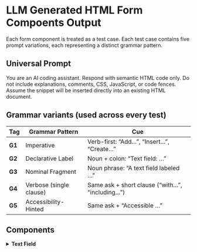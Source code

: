 # LLM Generated HTML Form Compoents Output 
Each form component is treated as a test case.
Each test case contains five prompt variations, each representing a distinct grammar pattern.

## Universal Prompt 
You are an AI coding assistant.
Respond with semantic HTML code only.
Do not include explanations, comments, CSS, JavaScript, or code fences.
Assume the snippet will be inserted directly into an existing HTML document.

## Grammar variants (used across every test)

| Tag    | Grammar Pattern         | Cue                                             |
| ------ | ----------------------- | ----------------------------------------------- |
| **G1** | Imperative              | Verb-first: “Add…”, “Insert…”, “Create…”        |
| **G2** | Declarative Label       | Noun + colon: “Text field: …”                   |
| **G3** | Nominal Fragment        | Noun phrase: “A text field labeled …”           |
| **G4** | Verbose (single clause) | Same ask + short clause (“with…”, “including…”) |
| **G5** | Accessibility-Hinted    | Same ask + “Accessible …”                       |

## Components 

<details>
  <summary><strong>Text Field</strong></summary>

<table>
  <thead>
    <tr>
      <th>Model</th>
      <th>Variant</th>
      <th>Prompt</th>
      <th>Output</th>
      <th>File Link</th>
    </tr>
  </thead>
  <tbody>
    <tr>
      <td><strong>openai/gpt-5</strong></td>
      <td>G1</td>
      <td>Insert a field to respond to the question “What color is an orange?”</td>
      <td>
        <details>
          <summary>View HTML code</summary>
          <pre><code class="language-html">&lt;div class="toggle-container"&gt;
  &lt;label for="dark-mode-toggle" class="toggle-label"&gt;
    Dark Mode
    &lt;div class="toggle-switch"&gt;
      &lt;input type="checkbox" id="dark-mode-toggle" class="toggle-input"&gt;
      &lt;span class="toggle-slider"&gt;&lt;/span&gt;
    &lt;/div&gt;
  &lt;/label&gt;
  &lt;p class="helper-text"&gt;Switch between light and dark themes.&lt;/p&gt;
&lt;/div&gt;</code></pre>
        </details>
      </td>
      <td><a href="outputs/text-field/openai-gpt-5/g1.html">g1.html</a></td>
    </tr>
    <tr>
      <td></td>
      <td>G2</td>
      <td>Text field: What color is an orange?</td>
      <td>
        <details>
          <summary>View HTML code</summary>
          <pre><code class="language-html">&lt;!-- G2 output here --&gt;</code></pre>
        </details>
      </td>
      <td><a href="outputs/text-field/openai-gpt-5/g2.html">g2.html</a></td>
    </tr>
    <tr>
      <td></td>
      <td>G3</td>
      <td>Field: What color is an orange?</td>
      <td>
        <details>
          <summary>View HTML code</summary>
          <pre><code class="language-html">&lt;!-- G3 output here --&gt;</code></pre>
        </details>
      </td>
      <td><a href="outputs/text-field/openai-gpt-5/g3.html">g3.html</a></td>
    </tr>
    <tr>
      <td></td>
      <td>G4</td>
      <td>Field and label for “What color is an orange?”</td>
      <td>
        <details>
          <summary>View HTML code</summary>
          <pre><code class="language-html">&lt;!-- G4 output here --&gt;</code></pre>
        </details>
      </td>
      <td><a href="outputs/text-field/openai-gpt-5/g4.html">g4.html</a></td>
    </tr>
    <tr>
      <td></td>
      <td>G5</td>
      <td>Accessible field to answer “What color is an orange?”</td>
      <td>
        <details>
          <summary>View HTML code</summary>
          <pre><code class="language-html">&lt;!-- G5 output here --&gt;</code></pre>
        </details>
      </td>
      <td><a href="outputs/text-field/openai-gpt-5/g5.html">g5.html</a></td>
    </tr>
    <tr>
      <td><strong>x-ai/grok-code-fast-1</strong></td>
      <td>G1</td>
      <td>Insert a field to respond to the question “What color is an orange?”</td>
      <td>
        <details>
          <summary>View HTML code</summary>
          <pre><code class="language-html">&lt;!-- G1 output here --&gt;</code></pre>
        </details>
      </td>
      <td><a href="outputs/text-field/x-ai-grok-code-fast-1/g1.html">g1.html</a></td>
    </tr>
    <tr>
      <td></td>
      <td>G2</td>
      <td>Text field: What color is an orange?</td>
      <td>
        <details>
          <summary>View HTML code</summary>
          <pre><code class="language-html">&lt;!-- G2 output here --&gt;</code></pre>
        </details>
      </td>
      <td><a href="outputs/text-field/x-ai-grok-code-fast-1/g2.html">g2.html</a></td>
    </tr>
    <tr>
      <td></td>
      <td>G3</td>
      <td>Field: What color is an orange?</td>
      <td>
        <details>
          <summary>View HTML code</summary>
          <pre><code class="language-html">&lt;!-- G3 output here --&gt;</code></pre>
        </details>
      </td>
      <td><a href="outputs/text-field/x-ai-grok-code-fast-1/g3.html">g3.html</a></td>
    </tr>
    <tr>
      <td></td>
      <td>G4</td>
      <td>Field and label for “What color is an orange?”</td>
      <td>
        <details>
          <summary>View HTML code</summary>
          <pre><code class="language-html">&lt;!-- G4 output here --&gt;</code></pre>
        </details>
      </td>
      <td><a href="outputs/text-field/x-ai-grok-code-fast-1/g4.html">g4.html</a></td>
    </tr>
    <tr>
      <td></td>
      <td>G5</td>
      <td>Accessible field to answer “What color is an orange?”</td>
      <td>
        <details>
          <summary>View HTML code</summary>
          <pre><code class="language-html">&lt;!-- G5 output here --&gt;</code></pre>
        </details>
      </td>
      <td><a href="outputs/text-field/x-ai-grok-code-fast-1/g5.html">g5.html</a></td>
    </tr>
    <tr>
      <td><strong>anthropic/claude-sonnet-4.5</strong></td>
      <td>G1</td>
      <td>Insert a field to respond to the question “What color is an orange?”</td>
      <td>
        <details>
          <summary>View HTML code</summary>
          <pre><code class="language-html">&lt;!-- G1 output here --&gt;</code></pre>
        </details>
      </td>
      <td><a href="outputs/text-field/anthropic-claude-sonnet-4.5/g1.html">g1.html</a></td>
    </tr>
    <tr>
      <td></td>
      <td>G2</td>
      <td>Text field: What color is an orange?</td>
      <td>
        <details>
          <summary>View HTML code</summary>
          <pre><code class="language-html">&lt;!-- G2 output here --&gt;</code></pre>
        </details>
      </td>
      <td><a href="outputs/text-field/anthropic-claude-sonnet-4.5/g2.html">g2.html</a></td>
    </tr>
    <tr>
      <td></td>
      <td>G3</td>
      <td>Field: What color is an orange?</td>
      <td>
        <details>
          <summary>View HTML code</summary>
          <pre><code class="language-html">&lt;!-- G3 output here --&gt;</code></pre>
        </details>
      </td>
      <td><a href="outputs/text-field/anthropic-claude-sonnet-4.5/g3.html">g3.html</a></td>
    </tr>
    <tr>
      <td></td>
      <td>G4</td>
      <td>Field and label for “What color is an orange?”</td>
      <td>
        <details>
          <summary>View HTML code</summary>
          <pre><code class="language-html">&lt;!-- G4 output here --&gt;</code></pre>
        </details>
      </td>
      <td><a href="outputs/text-field/anthropic-claude-sonnet-4.5/g4.html">g4.html</a></td>
    </tr>
    <tr>
      <td></td>
      <td>G5</td>
      <td>Accessible field to answer “What color is an orange?”</td>
      <td>
        <details>
          <summary>View HTML code</summary>
          <pre><code class="language-html">&lt;!-- G5 output here --&gt;</code></pre>
        </details>
      </td>
      <td><a href="outputs/text-field/anthropic-claude-sonnet-4.5/g5.html">g5.html</a></td>
    </tr>
    <tr>
      <td><strong>anthropic/claude-sonnet-4</strong></td>
      <td>G1</td>
      <td>Insert a field to respond to the question “What color is an orange?”</td>
      <td>
        <details>
          <summary>View HTML code</summary>
          <pre><code class="language-html">&lt;!-- G1 output here --&gt;</code></pre>
        </details>
      </td>
      <td><a href="outputs/text-field/anthropic-claude-sonnet-4/g1.html">g1.html</a></td>
    </tr>
    <tr>
      <td></td>
      <td>G2</td>
      <td>Text field: What color is an orange?</td>
      <td>
        <details>
          <summary>View HTML code</summary>
          <pre><code class="language-html">&lt;!-- G2 output here --&gt;</code></pre>
        </details>
      </td>
      <td><a href="outputs/text-field/anthropic-claude-sonnet-4/g2.html">g2.html</a></td>
    </tr>
    <tr>
      <td></td>
      <td>G3</td>
      <td>Field: What color is an orange?</td>
      <td>
        <details>
          <summary>View HTML code</summary>
          <pre><code class="language-html">&lt;!-- G3 output here --&gt;</code></pre>
        </details>
      </td>
      <td><a href="outputs/text-field/anthropic-claude-sonnet-4/g3.html">g3.html</a></td>
    </tr>
    <tr>
      <td></td>
      <td>G4</td>
      <td>Field and label for “What color is an orange?”</td>
      <td>
        <details>
          <summary>View HTML code</summary>
          <pre><code class="language-html">&lt;!-- G4 output here --&gt;</code></pre>
        </details>
      </td>
      <td><a href="outputs/text-field/anthropic-claude-sonnet-4/g4.html">g4.html</a></td>
    </tr>
    <tr>
      <td></td>
      <td>G5</td>
      <td>Accessible field to answer “What color is an orange?”</td>
      <td>
        <details>
          <summary>View HTML code</summary>
          <pre><code class="language-html">&lt;!-- G5 output here --&gt;</code></pre>
        </details>
      </td>
      <td><a href="outputs/text-field/anthropic-claude-sonnet-4/g5.html">g5.html</a></td>
    </tr>
    <tr>
      <td><strong>qwen/qwen3-coder-30b-a3b-instruct</strong></td>
      <td>G1</td>
      <td>Insert a field to respond to the question “What color is an orange?”</td>
      <td>
        <details>
          <summary>View HTML code</summary>
          <pre><code class="language-html">&lt;!-- G1 output here --&gt;</code></pre>
        </details>
      </td>
      <td><a href="outputs/text-field/qwen-qwen3-coder-30b-a3b-instruct/g1.html">g1.html</a></td>
    </tr>
    <tr>
      <td></td>
      <td>G2</td>
      <td>Text field: What color is an orange?</td>
      <td>
        <details>
          <summary>View HTML code</summary>
          <pre><code class="language-html">&lt;!-- G2 output here --&gt;</code></pre>
        </details>
      </td>
      <td><a href="outputs/text-field/qwen-qwen3-coder-30b-a3b-instruct/g2.html">g2.html</a></td>
    </tr>
    <tr>
      <td></td>
      <td>G3</td>
      <td>Field: What color is an orange?</td>
      <td>
        <details>
          <summary>View HTML code</summary>
          <pre><code class="language-html">&lt;!-- G3 output here --&gt;</code></pre>
        </details>
      </td>
      <td><a href="outputs/text-field/qwen-qwen3-coder-30b-a3b-instruct/g3.html">g3.html</a></td>
    </tr>
    <tr>
      <td></td>
      <td>G4</td>
      <td>Field and label for “What color is an orange?”</td>
      <td>
        <details>
          <summary>View HTML code</summary>
          <pre><code class="language-html">&lt;!-- G4 output here --&gt;</code></pre>
        </details>
      </td>
      <td><a href="outputs/text-field/qwen-qwen3-coder-30b-a3b-instruct/g4.html">g4.html</a></td>
    </tr>
    <tr>
      <td></td>
      <td>G5</td>
      <td>Accessible field to answer “What color is an orange?”</td>
      <td>
        <details>
          <summary>View HTML code</summary>
          <pre><code class="language-html">&lt;!-- G5 output here --&gt;</code></pre>
        </details>
      </td>
      <td><a href="outputs/text-field/qwen-qwen3-coder-30b-a3b-instruct/g5.html">g5.html</a></td>
    </tr>
    <tr>
      <td><strong>openai/gpt-oss-20b</strong></td>
      <td>G1</td>
      <td>Insert a field to respond to the question “What color is an orange?”</td>
      <td>
        <details>
          <summary>View HTML code</summary>
          <pre><code class="language-html">&lt;!-- G1 output here --&gt;</code></pre>
        </details>
      </td>
      <td><a href="outputs/text-field/openai-gpt-oss-20b/g1.html">g1.html</a></td>
    </tr>
    <tr>
      <td></td>
      <td>G2</td>
      <td>Text field: What color is an orange?</td>
      <td>
        <details>
          <summary>View HTML code</summary>
          <pre><code class="language-html">&lt;!-- G2 output here --&gt;</code></pre>
        </details>
      </td>
      <td><a href="outputs/text-field/openai-gpt-oss-20b/g2.html">g2.html</a></td>
    </tr>
    <tr>
      <td></td>
      <td>G3</td>
      <td>Field: What color is an orange?</td>
      <td>
        <details>
          <summary>View HTML code</summary>
          <pre><code class="language-html">&lt;!-- G3 output here --&gt;</code></pre>
        </details>
      </td>
      <td><a href="outputs/text-field/openai-gpt-oss-20b/g3.html">g3.html</a></td>
    </tr>
    <tr>
      <td></td>
      <td>G4</td>
      <td>Field and label for “What color is an orange?”</td>
      <td>
        <details>
          <summary>View HTML code</summary>
          <pre><code class="language-html">&lt;!-- G4 output here --&gt;</code></pre>
        </details>
      </td>
      <td><a href="outputs/text-field/openai-gpt-oss-20b/g4.html">g4.html</a></td>
    </tr>
    <tr>
      <td></td>
      <td>G5</td>
      <td>Accessible field to answer “What color is an orange?”</td>
      <td>
        <details>
          <summary>View HTML code</summary>
          <pre><code class="language-html">&lt;!-- G5 output here --&gt;</code></pre>
        </details>
      </td>
      <td><a href="outputs/text-field/openai-gpt-oss-20b/g5.html">g5.html</a></td>
    </tr>
    <tr>
      <td><strong>openai/gpt-4.1-mini</strong></td>
      <td>G1</td>
      <td>Insert a field to respond to the question “What color is an orange?”</td>
      <td>
        <details>
          <summary>View HTML code</summary>
          <pre><code class="language-html">&lt;!-- G1 output here --&gt;</code></pre>
        </details>
      </td>
      <td><a href="outputs/text-field/openai-gpt-4.1-mini/g1.html">g1.html</a></td>
    </tr>
    <tr>
      <td></td>
      <td>G2</td>
      <td>Text field: What color is an orange?</td>
      <td>
        <details>
          <summary>View HTML code</summary>
          <pre><code class="language-html">&lt;!-- G2 output here --&gt;</code></pre>
        </details>
      </td>
      <td><a href="outputs/text-field/openai-gpt-4.1-mini/g2.html">g2.html</a></td>
    </tr>
    <tr>
      <td></td>
      <td>G3</td>
      <td>Field: What color is an orange?</td>
      <td>
        <details>
          <summary>View HTML code</summary>
          <pre><code class="language-html">&lt;!-- G3 output here --&gt;</code></pre>
        </details>
      </td>
      <td><a href="outputs/text-field/openai-gpt-4.1-mini/g3.html">g3.html</a></td>
    </tr>
    <tr>
      <td></td>
      <td>G4</td>
      <td>Field and label for “What color is an orange?”</td>
      <td>
        <details>
          <summary>View HTML code</summary>
          <pre><code class="language-html">&lt;!-- G4 output here --&gt;</code></pre>
        </details>
      </td>
      <td><a href="outputs/text-field/openai-gpt-4.1-mini/g4.html">g4.html</a></td>
    </tr>
    <tr>
      <td></td>
      <td>G5</td>
      <td>Accessible field to answer “What color is an orange?”</td>
      <td>
        <details>
          <summary>View HTML code</summary>
          <pre><code class="language-html">&lt;!-- G5 output here --&gt;</code></pre>
        </details>
      </td>
      <td><a href="outputs/text-field/openai-gpt-4.1-mini/g5.html">g5.html</a></td>
    </tr>
    <tr>
      <td><strong>z-ai/glm-4.6</strong></td>
      <td>G1</td>
      <td>Insert a field to respond to the question “What color is an orange?”</td>
      <td>
        <details>
          <summary>View HTML code</summary>
          <pre><code class="language-html">&lt;!-- G1 output here --&gt;</code></pre>
        </details>
      </td>
      <td><a href="outputs/text-field/z-ai-glm-4.6/g1.html">g1.html</a></td>
    </tr>
    <tr>
      <td></td>
      <td>G2</td>
      <td>Text field: What color is an orange?</td>
      <td>
        <details>
          <summary>View HTML code</summary>
          <pre><code class="language-html">&lt;!-- G2 output here --&gt;</code></pre>
        </details>
      </td>
      <td><a href="outputs/text-field/z-ai-glm-4.6/g2.html">g2.html</a></td>
    </tr>
    <tr>
      <td></td>
      <td>G3</td>
      <td>Field: What color is an orange?</td>
      <td>
        <details>
          <summary>View HTML code</summary>
          <pre><code class="language-html">&lt;!-- G3 output here --&gt;</code></pre>
        </details>
      </td>
      <td><a href="outputs/text-field/z-ai-glm-4.6/g3.html">g3.html</a></td>
    </tr>
    <tr>
      <td></td>
      <td>G4</td>
      <td>Field and label for “What color is an orange?”</td>
      <td>
        <details>
          <summary>View HTML code</summary>
          <pre><code class="language-html">&lt;!-- G4 output here --&gt;</code></pre>
        </details>
      </td>
      <td><a href="outputs/text-field/z-ai-glm-4.6/g4.html">g4.html</a></td>
    </tr>
    <tr>
      <td></td>
      <td>G5</td>
      <td>Accessible field to answer “What color is an orange?”</td>
      <td>
        <details>
          <summary>View HTML code</summary>
          <pre><code class="language-html">&lt;!-- G5 output here --&gt;</code></pre>
        </details>
      </td>
      <td><a href="outputs/text-field/z-ai-glm-4.6/g5.html">g5.html</a></td>
    </tr>
    <tr>
      <td><strong>x-ai/grok-4-fast</strong></td>
      <td>G1</td>
      <td>Insert a field to respond to the question “What color is an orange?”</td>
      <td>
        <details>
          <summary>View HTML code</summary>
          <pre><code class="language-html">&lt;!-- G1 output here --&gt;</code></pre>
        </details>
      </td>
      <td><a href="outputs/text-field/x-ai-grok-4-fast/g1.html">g1.html</a></td>
    </tr>
    <tr>
      <td></td>
      <td>G2</td>
      <td>Text field: What color is an orange?</td>
      <td>
        <details>
          <summary>View HTML code</summary>
          <pre><code class="language-html">&lt;!-- G2 output here --&gt;</code></pre>
        </details>
      </td>
      <td><a href="outputs/text-field/x-ai-grok-4-fast/g2.html">g2.html</a></td>
    </tr>
    <tr>
      <td></td>
      <td>G3</td>
      <td>Field: What color is an orange?</td>
      <td>
        <details>
          <summary>View HTML code</summary>
          <pre><code class="language-html">&lt;!-- G3 output here --&gt;</code></pre>
        </details>
      </td>
      <td><a href="outputs/text-field/x-ai-grok-4-fast/g3.html">g3.html</a></td>
    </tr>
    <tr>
      <td></td>
      <td>G4</td>
      <td>Field and label for “What color is an orange?”</td>
      <td>
        <details>
          <summary>View HTML code</summary>
          <pre><code class="language-html">&lt;!-- G4 output here --&gt;</code></pre>
        </details>
      </td>
      <td><a href="outputs/text-field/x-ai-grok-4-fast/g4.html">g4.html</a></td>
    </tr>
    <tr>
      <td></td>
      <td>G5</td>
      <td>Accessible field to answer “What color is an orange?”</td>
      <td>
        <details>
          <summary>View HTML code</summary>
          <pre><code class="language-html">&lt;!-- G5 output here --&gt;</code></pre>
        </details>
      </td>
      <td><a href="outputs/text-field/x-ai-grok-4-fast/g5.html">g5.html</a></td>
    </tr>
    <tr>
      <td><strong>google/gemma-3-12b-it</strong></td>
      <td>G1</td>
      <td>Insert a field to respond to the question “What color is an orange?”</td>
      <td>
        <details>
          <summary>View HTML code</summary>
          <pre><code class="language-html">&lt;!-- G1 output here --&gt;</code></pre>
        </details>
      </td>
      <td><a href="outputs/text-field/google-gemma-3-12b-it/g1.html">g1.html</a></td>
    </tr>
    <tr>
      <td></td>
      <td>G2</td>
      <td>Text field: What color is an orange?</td>
      <td>
        <details>
          <summary>View HTML code</summary>
          <pre><code class="language-html">&lt;!-- G2 output here --&gt;</code></pre>
        </details>
      </td>
      <td><a href="outputs/text-field/google-gemma-3-12b-it/g2.html">g2.html</a></td>
    </tr>
    <tr>
      <td></td>
      <td>G3</td>
      <td>Field: What color is an orange?</td>
      <td>
        <details>
          <summary>View HTML code</summary>
          <pre><code class="language-html">&lt;!-- G3 output here --&gt;</code></pre>
        </details>
      </td>
      <td><a href="outputs/text-field/google-gemma-3-12b-it/g3.html">g3.html</a></td>
    </tr>
    <tr>
      <td></td>
      <td>G4</td>
      <td>Field and label for “What color is an orange?”</td>
      <td>
        <details>
          <summary>View HTML code</summary>
          <pre><code class="language-html">&lt;!-- G4 output here --&gt;</code></pre>
        </details>
      </td>
      <td><a href="outputs/text-field/google-gemma-3-12b-it/g4.html">g4.html</a></td>
    </tr>
    <tr>
      <td></td>
      <td>G5</td>
      <td>Accessible field to answer “What color is an orange?”</td>
      <td>
        <details>
          <summary>View HTML code</summary>
          <pre><code class="language-html">&lt;!-- G5 output here --&gt;</code></pre>
        </details>
      </td>
      <td><a href="outputs/text-field/google-gemma-3-12b-it/g5.html">g5.html</a></td>
    </tr>
    <tr>
      <td><strong>google/gemini-2.5-flash</strong></td>
      <td>G1</td>
      <td>Insert a field to respond to the question “What color is an orange?”</td>
      <td>
        <details>
          <summary>View HTML code</summary>
          <pre><code class="language-html">&lt;!-- G1 output here --&gt;</code></pre>
        </details>
      </td>
      <td><a href="outputs/text-field/google-gemini-2.5-flash/g1.html">g1.html</a></td>
    </tr>
    <tr>
      <td></td>
      <td>G2</td>
      <td>Text field: What color is an orange?</td>
      <td>
        <details>
          <summary>View HTML code</summary>
          <pre><code class="language-html">&lt;!-- G2 output here --&gt;</code></pre>
        </details>
      </td>
      <td><a href="outputs/text-field/google-gemini-2.5-flash/g2.html">g2.html</a></td>
    </tr>
    <tr>
      <td></td>
      <td>G3</td>
      <td>Field: What color is an orange?</td>
      <td>
        <details>
          <summary>View HTML code</summary>
          <pre><code class="language-html">&lt;!-- G3 output here --&gt;</code></pre>
        </details>
      </td>
      <td><a href="outputs/text-field/google-gemini-2.5-flash/g3.html">g3.html</a></td>
    </tr>
    <tr>
      <td></td>
      <td>G4</td>
      <td>Field and label for “What color is an orange?”</td>
      <td>
        <details>
          <summary>View HTML code</summary>
          <pre><code class="language-html">&lt;!-- G4 output here --&gt;</code></pre>
        </details>
      </td>
      <td><a href="outputs/text-field/google-gemini-2.5-flash/g4.html">g4.html</a></td>
    </tr>
    <tr>
      <td></td>
      <td>G5</td>
      <td>Accessible field to answer “What color is an orange?”</td>
      <td>
        <details>
          <summary>View HTML code</summary>
          <pre><code class="language-html">&lt;!-- G5 output here --&gt;</code></pre>
        </details>
      </td>
      <td><a href="outputs/text-field/google-gemini-2.5-flash/g5.html">g5.html</a></td>
    </tr>
    <tr>
      <td><strong>google/gemini-2.5-pro</strong></td>
      <td>G1</td>
      <td>Insert a field to respond to the question “What color is an orange?”</td>
      <td>
        <details>
          <summary>View HTML code</summary>
          <pre><code class="language-html">&lt;!-- G1 output here --&gt;</code></pre>
        </details>
      </td>
      <td><a href="outputs/text-field/google-gemini-2.5-pro/g1.html">g1.html</a></td>
    </tr>
    <tr>
      <td></td>
      <td>G2</td>
      <td>Text field: What color is an orange?</td>
      <td>
        <details>
          <summary>View HTML code</summary>
          <pre><code class="language-html">&lt;!-- G2 output here --&gt;</code></pre>
        </details>
      </td>
      <td><a href="outputs/text-field/google-gemini-2.5-pro/g2.html">g2.html</a></td>
    </tr>
    <tr>
      <td></td>
      <td>G3</td>
      <td>Field: What color is an orange?</td>
      <td>
        <details>
          <summary>View HTML code</summary>
          <pre><code class="language-html">&lt;!-- G3 output here --&gt;</code></pre>
        </details>
      </td>
      <td><a href="outputs/text-field/google-gemini-2.5-pro/g3.html">g3.html</a></td>
    </tr>
    <tr>
      <td></td>
      <td>G4</td>
      <td>Field and label for “What color is an orange?”</td>
      <td>
        <details>
          <summary>View HTML code</summary>
          <pre><code class="language-html">&lt;!-- G4 output here --&gt;</code></pre>
        </details>
      </td>
      <td><a href="outputs/text-field/google-gemini-2.5-pro/g4.html">g4.html</a></td>
    </tr>
    <tr>
      <td></td>
      <td>G5</td>
      <td>Accessible field to answer “What color is an orange?”</td>
      <td>
        <details>
          <summary>View HTML code</summary>
          <pre><code class="language-html">&lt;!-- G5 output here --&gt;</code></pre>
        </details>
      </td>
      <td><a href="outputs/text-field/google-gemini-2.5-pro/g5.html">g5.html</a></td>
    </tr>
    <tr>
      <td><strong>openai/gpt-5-codex</strong></td>
      <td>G1</td>
      <td>Insert a field to respond to the question “What color is an orange?”</td>
      <td>
        <details>
          <summary>View HTML code</summary>
          <pre><code class="language-html">&lt;!-- G1 output here --&gt;</code></pre>
        </details>
      </td>
      <td><a href="outputs/text-field/openai-gpt-5-codex/g1.html">g1.html</a></td>
    </tr>
    <tr>
      <td></td>
      <td>G2</td>
      <td>Text field: What color is an orange?</td>
      <td>
        <details>
          <summary>View HTML code</summary>
          <pre><code class="language-html">&lt;!-- G2 output here --&gt;</code></pre>
        </details>
      </td>
      <td><a href="outputs/text-field/openai-gpt-5-codex/g2.html">g2.html</a></td>
    </tr>
    <tr>
      <td></td>
      <td>G3</td>
      <td>Field: What color is an orange?</td>
      <td>
        <details>
          <summary>View HTML code</summary>
          <pre><code class="language-html">&lt;!-- G3 output here --&gt;</code></pre>
        </details>
      </td>
      <td><a href="outputs/text-field/openai-gpt-5-codex/g3.html">g3.html</a></td>
    </tr>
    <tr>
      <td></td>
      <td>G4</td>
      <td>Field and label for “What color is an orange?”</td>
      <td>
        <details>
          <summary>View HTML code</summary>
          <pre><code class="language-html">&lt;!-- G4 output here --&gt;</code></pre>
        </details>
      </td>
      <td><a href="outputs/text-field/openai-gpt-5-codex/g4.html">g4.html</a></td>
    </tr>
    <tr>
      <td></td>
      <td>G5</td>
      <td>Accessible field to answer “What color is an orange?”</td>
      <td>
        <details>
          <summary>View HTML code</summary>
          <pre><code class="language-html">&lt;!-- G5 output here --&gt;</code></pre>
        </details>
      </td>
      <td><a href="outputs/text-field/openai-gpt-5-codex/g5.html">g5.html</a></td>
    </tr>
    <tr>
      <td><strong>qwen/qwen3-coder</strong></td>
      <td>G1</td>
      <td>Insert a field to respond to the question “What color is an orange?”</td>
      <td>
        <details>
          <summary>View HTML code</summary>
          <pre><code class="language-html">&lt;!-- G1 output here --&gt;</code></pre>
        </details>
      </td>
      <td><a href="outputs/text-field/qwen-qwen3-coder/g1.html">g1.html</a></td>
    </tr>
    <tr>
      <td></td>
      <td>G2</td>
      <td>Text field: What color is an orange?</td>
      <td>
        <details>
          <summary>View HTML code</summary>
          <pre><code class="language-html">&lt;!-- G2 output here --&gt;</code></pre>
        </details>
      </td>
      <td><a href="outputs/text-field/qwen-qwen3-coder/g2.html">g2.html</a></td>
    </tr>
    <tr>
      <td></td>
      <td>G3</td>
      <td>Field: What color is an orange?</td>
      <td>
        <details>
          <summary>View HTML code</summary>
          <pre><code class="language-html">&lt;!-- G3 output here --&gt;</code></pre>
        </details>
      </td>
      <td><a href="outputs/text-field/qwen-qwen3-coder/g3.html">g3.html</a></td>
    </tr>
    <tr>
      <td></td>
      <td>G4</td>
      <td>Field and label for “What color is an orange?”</td>
      <td>
        <details>
          <summary>View HTML code</summary>
          <pre><code class="language-html">&lt;!-- G4 output here --&gt;</code></pre>
        </details>
      </td>
      <td><a href="outputs/text-field/qwen-qwen3-coder/g4.html">g4.html</a></td>
    </tr>
    <tr>
      <td></td>
      <td>G5</td>
      <td>Accessible field to answer “What color is an orange?”</td>
      <td>
        <details>
          <summary>View HTML code</summary>
          <pre><code class="language-html">&lt;!-- G5 output here --&gt;</code></pre>
        </details>
      </td>
      <td><a href="outputs/text-field/qwen-qwen3-coder/g5.html">g5.html</a></td>
    </tr>
    <tr>
      <td><strong>z-ai/glm-4.5-air</strong></td>
      <td>G1</td>
      <td>Insert a field to respond to the question “What color is an orange?”</td>
      <td>
        <details>
          <summary>View HTML code</summary>
          <pre><code class="language-html">&lt;!-- G1 output here --&gt;</code></pre>
        </details>
      </td>
      <td><a href="outputs/text-field/z-ai-glm-4.5-air/g1.html">g1.html</a></td>
    </tr>
    <tr>
      <td></td>
      <td>G2</td>
      <td>Text field: What color is an orange?</td>
      <td>
        <details>
          <summary>View HTML code</summary>
          <pre><code class="language-html">&lt;!-- G2 output here --&gt;</code></pre>
        </details>
      </td>
      <td><a href="outputs/text-field/z-ai-glm-4.5-air/g2.html">g2.html</a></td>
    </tr>
    <tr>
      <td></td>
      <td>G3</td>
      <td>Field: What color is an orange?</td>
      <td>
        <details>
          <summary>View HTML code</summary>
          <pre><code class="language-html">&lt;!-- G3 output here --&gt;</code></pre>
        </details>
      </td>
      <td><a href="outputs/text-field/z-ai-glm-4.5-air/g3.html">g3.html</a></td>
    </tr>
    <tr>
      <td></td>
      <td>G4</td>
      <td>Field and label for “What color is an orange?”</td>
      <td>
        <details>
          <summary>View HTML code</summary>
          <pre><code class="language-html">&lt;!-- G4 output here --&gt;</code></pre>
        </details>
      </td>
      <td><a href="outputs/text-field/z-ai-glm-4.5-air/g4.html">g4.html</a></td>
    </tr>
    <tr>
      <td></td>
      <td>G5</td>
      <td>Accessible field to answer “What color is an orange?”</td>
      <td>
        <details>
          <summary>View HTML code</summary>
          <pre><code class="language-html">&lt;!-- G5 output here --&gt;</code></pre>
        </details>
      </td>
      <td><a href="outputs/text-field/z-ai-glm-4.5-air/g5.html">g5.html</a></td>
    </tr>
    <tr>
      <td><strong>deepseek/deepseek-chat-v3.1</strong></td>
      <td>G1</td>
      <td>Insert a field to respond to the question “What color is an orange?”</td>
      <td>
        <details>
          <summary>View HTML code</summary>
          <pre><code class="language-html">&lt;!-- G1 output here --&gt;</code></pre>
        </details>
      </td>
      <td><a href="outputs/text-field/deepseek-deepseek-chat-v3.1/g1.html">g1.html</a></td>
    </tr>
    <tr>
      <td></td>
      <td>G2</td>
      <td>Text field: What color is an orange?</td>
      <td>
        <details>
          <summary>View HTML code</summary>
          <pre><code class="language-html">&lt;!-- G2 output here --&gt;</code></pre>
        </details>
      </td>
      <td><a href="outputs/text-field/deepseek-deepseek-chat-v3.1/g2.html">g2.html</a></td>
    </tr>
    <tr>
      <td></td>
      <td>G3</td>
      <td>Field: What color is an orange?</td>
      <td>
        <details>
          <summary>View HTML code</summary>
          <pre><code class="language-html">&lt;!-- G3 output here --&gt;</code></pre>
        </details>
      </td>
      <td><a href="outputs/text-field/deepseek-deepseek-chat-v3.1/g3.html">g3.html</a></td>
    </tr>
    <tr>
      <td></td>
      <td>G4</td>
      <td>Field and label for “What color is an orange?”</td>
      <td>
        <details>
          <summary>View HTML code</summary>
          <pre><code class="language-html">&lt;!-- G4 output here --&gt;</code></pre>
        </details>
      </td>
      <td><a href="outputs/text-field/deepseek-deepseek-chat-v3.1/g4.html">g4.html</a></td>
    </tr>
    <tr>
      <td></td>
      <td>G5</td>
      <td>Accessible field to answer “What color is an orange?”</td>
      <td>
        <details>
          <summary>View HTML code</summary>
          <pre><code class="language-html">&lt;!-- G5 output here --&gt;</code></pre>
        </details>
      </td>
      <td><a href="outputs/text-field/deepseek-deepseek-chat-v3.1/g5.html">g5.html</a></td>
    </tr>
    <tr>
      <td><strong>qwen/qwen3-vl-235b-a22b-instruct</strong></td>
      <td>G1</td>
      <td>Insert a field to respond to the question “What color is an orange?”</td>
      <td>
        <details>
          <summary>View HTML code</summary>
          <pre><code class="language-html">&lt;!-- G1 output here --&gt;</code></pre>
        </details>
      </td>
      <td><a href="outputs/text-field/qwen-qwen3-vl-235b-a22b-instruct/g1.html">g1.html</a></td>
    </tr>
    <tr>
      <td></td>
      <td>G2</td>
      <td>Text field: What color is an orange?</td>
      <td>
        <details>
          <summary>View HTML code</summary>
          <pre><code class="language-html">&lt;!-- G2 output here --&gt;</code></pre>
        </details>
      </td>
      <td><a href="outputs/text-field/qwen-qwen3-vl-235b-a22b-instruct/g2.html">g2.html</a></td>
    </tr>
    <tr>
      <td></td>
      <td>G3</td>
      <td>Field: What color is an orange?</td>
      <td>
        <details>
          <summary>View HTML code</summary>
          <pre><code class="language-html">&lt;!-- G3 output here --&gt;</code></pre>
        </details>
      </td>
      <td><a href="outputs/text-field/qwen-qwen3-vl-235b-a22b-instruct/g3.html">g3.html</a></td>
    </tr>
    <tr>
      <td></td>
      <td>G4</td>
      <td>Field and label for “What color is an orange?”</td>
      <td>
        <details>
          <summary>View HTML code</summary>
          <pre><code class="language-html">&lt;!-- G4 output here --&gt;</code></pre>
        </details>
      </td>
      <td><a href="outputs/text-field/qwen-qwen3-vl-235b-a22b-instruct/g4.html">g4.html</a></td>
    </tr>
    <tr>
      <td></td>
      <td>G5</td>
      <td>Accessible field to answer “What color is an orange?”</td>
      <td>
        <details>
          <summary>View HTML code</summary>
          <pre><code class="language-html">&lt;!-- G5 output here --&gt;</code></pre>
        </details>
      </td>
      <td><a href="outputs/text-field/qwen-qwen3-vl-235b-a22b-instruct/g5.html">g5.html</a></td>
    </tr>
    <tr>
      <td><strong>anthropic/claude-3.7-sonnet</strong></td>
      <td>G1</td>
      <td>Insert a field to respond to the question “What color is an orange?”</td>
      <td>
        <details>
          <summary>View HTML code</summary>
          <pre><code class="language-html">&lt;!-- G1 output here --&gt;</code></pre>
        </details>
      </td>
      <td><a href="outputs/text-field/anthropic-claude-3.7-sonnet/g1.html">g1.html</a></td>
    </tr>
    <tr>
      <td></td>
      <td>G2</td>
      <td>Text field: What color is an orange?</td>
      <td>
        <details>
          <summary>View HTML code</summary>
          <pre><code class="language-html">&lt;!-- G2 output here --&gt;</code></pre>
        </details>
      </td>
      <td><a href="outputs/text-field/anthropic-claude-3.7-sonnet/g2.html">g2.html</a></td>
    </tr>
    <tr>
      <td></td>
      <td>G3</td>
      <td>Field: What color is an orange?</td>
      <td>
        <details>
          <summary>View HTML code</summary>
          <pre><code class="language-html">&lt;!-- G3 output here --&gt;</code></pre>
        </details>
      </td>
      <td><a href="outputs/text-field/anthropic-claude-3.7-sonnet/g3.html">g3.html</a></td>
    </tr>
    <tr>
      <td></td>
      <td>G4</td>
      <td>Field and label for “What color is an orange?”</td>
      <td>
        <details>
          <summary>View HTML code</summary>
          <pre><code class="language-html">&lt;!-- G4 output here --&gt;</code></pre>
        </details>
      </td>
      <td><a href="outputs/text-field/anthropic-claude-3.7-sonnet/g4.html">g4.html</a></td>
    </tr>
    <tr>
      <td></td>
      <td>G5</td>
      <td>Accessible field to answer “What color is an orange?”</td>
      <td>
        <details>
          <summary>View HTML code</summary>
          <pre><code class="language-html">&lt;!-- G5 output here --&gt;</code></pre>
        </details>
      </td>
      <td><a href="outputs/text-field/anthropic-claude-3.7-sonnet/g5.html">g5.html</a></td>
    </tr>
    <tr>
      <td><strong>x-ai/grok-4</strong></td>
      <td>G1</td>
      <td>Insert a field to respond to the question “What color is an orange?”</td>
      <td>
        <details>
          <summary>View HTML code</summary>
          <pre><code class="language-html">&lt;!-- G1 output here --&gt;</code></pre>
        </details>
      </td>
      <td><a href="outputs/text-field/x-ai-grok-4/g1.html">g1.html</a></td>
    </tr>
    <tr>
      <td></td>
      <td>G2</td>
      <td>Text field: What color is an orange?</td>
      <td>
        <details>
          <summary>View HTML code</summary>
          <pre><code class="language-html">&lt;!-- G2 output here --&gt;</code></pre>
        </details>
      </td>
      <td><a href="outputs/text-field/x-ai-grok-4/g2.html">g2.html</a></td>
    </tr>
    <tr>
      <td></td>
      <td>G3</td>
      <td>Field: What color is an orange?</td>
      <td>
        <details>
          <summary>View HTML code</summary>
          <pre><code class="language-html">&lt;!-- G3 output here --&gt;</code></pre>
        </details>
      </td>
      <td><a href="outputs/text-field/x-ai-grok-4/g3.html">g3.html</a></td>
    </tr>
    <tr>
      <td></td>
      <td>G4</td>
      <td>Field and label for “What color is an orange?”</td>
      <td>
        <details>
          <summary>View HTML code</summary>
          <pre><code class="language-html">&lt;!-- G4 output here --&gt;</code></pre>
        </details>
      </td>
      <td><a href="outputs/text-field/x-ai-grok-4/g4.html">g4.html</a></td>
    </tr>
    <tr>
      <td></td>
      <td>G5</td>
      <td>Accessible field to answer “What color is an orange?”</td>
      <td>
        <details>
          <summary>View HTML code</summary>
          <pre><code class="language-html">&lt;!-- G5 output here --&gt;</code></pre>
        </details>
      </td>
      <td><a href="outputs/text-field/x-ai-grok-4/g5.html">g5.html</a></td>
    </tr>
    <tr>
      <td><strong>openai/gpt-5-mini</strong></td>
      <td>G1</td>
      <td>Insert a field to respond to the question “What color is an orange?”</td>
      <td>
        <details>
          <summary>View HTML code</summary>
          <pre><code class="language-html">&lt;!-- G1 output here --&gt;</code></pre>
        </details>
      </td>
      <td><a href="outputs/text-field/openai-gpt-5-mini/g1.html">g1.html</a></td>
    </tr>
    <tr>
      <td></td>
      <td>G2</td>
      <td>Text field: What color is an orange?</td>
      <td>
        <details>
          <summary>View HTML code</summary>
          <pre><code class="language-html">&lt;!-- G2 output here --&gt;</code></pre>
        </details>
      </td>
      <td><a href="outputs/text-field/openai-gpt-5-mini/g2.html">g2.html</a></td>
    </tr>
    <tr>
      <td></td>
      <td>G3</td>
      <td>Field: What color is an orange?</td>
      <td>
        <details>
          <summary>View HTML code</summary>
          <pre><code class="language-html">&lt;!-- G3 output here --&gt;</code></pre>
        </details>
      </td>
      <td><a href="outputs/text-field/openai-gpt-5-mini/g3.html">g3.html</a></td>
    </tr>
    <tr>
      <td></td>
      <td>G4</td>
      <td>Field and label for “What color is an orange?”</td>
      <td>
        <details>
          <summary>View HTML code</summary>
          <pre><code class="language-html">&lt;!-- G4 output here --&gt;</code></pre>
        </details>
      </td>
      <td><a href="outputs/text-field/openai-gpt-5-mini/g4.html">g4.html</a></td>
    </tr>
    <tr>
      <td></td>
      <td>G5</td>
      <td>Accessible field to answer “What color is an orange?”</td>
      <td>
        <details>
          <summary>View HTML code</summary>
          <pre><code class="language-html">&lt;!-- G5 output here --&gt;</code></pre>
        </details>
      </td>
      <td><a href="outputs/text-field/openai-gpt-5-mini/g5.html">g5.html</a></td>
    </tr>
    <tr>
      <td>test </td>
      <td>G1</td>
      <td>test</td>
      <td>
        <details>
          <summary>View HTML code</summary>
          <pre><code class="language-html">&lt;!-- G1 output here --&gt;</code></pre>
        </details>
      </td>
      <td><a href="outputs/text-field/openai-gpt-5/g5.html">g5.html</a></td>
    </tr>
  </tbody>
</table>

</details>

